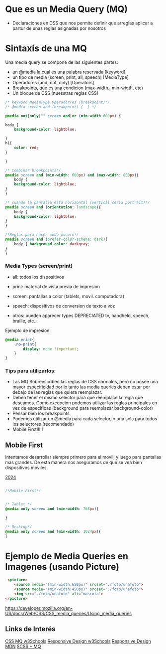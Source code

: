 
# Que es un Media Query (MQ)

- Declaraciones en CSS que nos permite definir que arreglas aplicar a partur de unas reglas asignadas por nosotros

# Sintaxis de una MQ

Una media query se compone de las siguientes partes:
- un @media la cual es una palabra reservada [keyword]
- un tipo de media (screen, print, all, speech) [MediaType]
- Operadores (and, not, only) [Operators]
- Breakpoints, que es una condicion (max-width., min-width, etc)
- Un bloque de CSS (nuesstras reglas CSS)

```css
/* keyword MediaType Operador/es (breakpoint)*/
/* @media screen and (breakpoint) {  } */

@media not|only|"" screen and|or (min-width 600px) {

body {
    background-color: lightblue;

}
h1{
    color: red;
}

} 

/* Combinar breakpoints*/
@media screen and (min-width: 600px) and (max-width: 800px){
    body {
    background-color: lightblue;
}
}

/* cuando la pantalla esta horizontal (vertical seria portrait)*/
@media screen and (orientation: landscape){
    body {
    background-color: lightblue;
}
}

/*Reglas para hacer modo oscuro*/
@media screen and (prefer-color-schema: dark){
    body { background-color: darkgray;
}
}
```


### Media Types (screen/print)

- all: todos los dispositivos
- print: material de vista previa de impresion
- screen: pantallas a color (tablets, movil. computadora)
- speech: dispositivos de conversion de texto a voz

- otros: pueden aparecer types DEPRECIATED tv, handheld, speech, braille, etc... 

Ejemplo de impresion:
```css
@media print{
    .no-print{
        display: none !important;
    }
}
```

### Tips para utilizarlos:

- Las MQ Sobreescriben las reglas de CSS normales, pero no posee una mayor especificidad por lo tanto las media queries deben estar por debajo de las reglas que quiera reemplazar.
- Deben tener el mismo selector para que reemplace la regla que deseamos. Como excepcion podemos utilizar las reglas principales en vez de especificas (background para reemplazar background-color)
- Pensar bien los breakpoints
- Podemos utilizar un @media para cada selector, o una sola para todos los selectores (recomendado)
- Mobile First!!!!!

## Mobile First
Intentamos desarrollar siempre primero para el movil, y luego para pantallas mas grandes. De esta manera nos aseguramos de que se vea bien dispositivos moviles.

[2024](https://www.browserstack.com/guide/common-screen-resolutions)

```css

/*Mobile First*/


/* Tablet */
@media only screen and (min-width: 768px){

}

/* Desktop*/
@media only screen and (min-width: 1024px){
}

```

# Ejemplo de Media Queries en Imagenes (usando Picture)

```html
 <picture>
    <source media="(min-width:650px)" srcset="./foto/unafoto">
    <source media="(min-width:450px)" srcset="./foto/unafoto">
    <img src="./foto/unafoto" alt="mascota">
</picture>
```
https://developer.mozilla.org/en-US/docs/Web/CSS/CSS_media_queries/Using_media_queries

<link rel="stylesheet" href="https://cdnjs.cloudflare.com/ajax/libs/font-awesome/4.7.0/css/font-awesome.min.css">

## Links de Interés

[CSS MQ w3Schools](https://www.w3schools.com/css/css3_mediaqueries.asp)
[Responsive Design w3Schools](https://www.w3schools.com/css/css_rwd_mediaqueries.asp)
[Responsive Design MDN](https://developer.mozilla.org/en-US/docs/Learn/CSS/CSS_layout/Media_queries)
[SCSS + MQ](https://www.freecodecamp.org/news/learn-css-media-queries-by-building-projects/)




